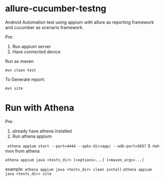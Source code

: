 # allure-cucumber-testng

Android Automation test using appium with allure as reporting framework and cucumber as scenario framework.

Pre:
1. Run appium server
2. Have connected device

Run as maven

```mvn clean test```

To Generate report:

```mvn site```

# Run with Athena

Pre:
1. already have athena installed
2. Run athena appium

``` athena appium start --port=4444 --apks-dir=app/ --adb-port=5037```
3. run mvn from athena

```athena appium java <tests_dir> [<options>...] [<maven_args>...]```

example:
```athena appium java <tests_dir> clean install```
```athena appium java <tests_dir> site```



